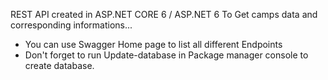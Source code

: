 REST API created in ASP.NET CORE 6 / ASP.NET 6 To Get camps data and corresponding informations... 
- You can use Swagger Home page to list all different Endpoints
- Don't forget to run Update-database in Package manager console to create database.

